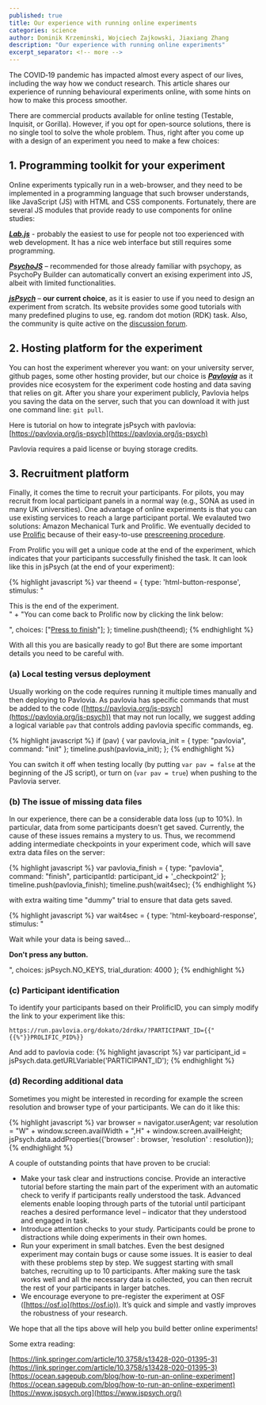 ```yaml
---
published: true
title: Our experience with running online experiments 
categories: science
author: Dominik Krzeminski, Wojciech Zajkowski, Jiaxiang Zhang
description: "Our experience with running online experiments"
excerpt_separator: <!-- more -->
---
```


The COVID‐19 pandemic has impacted almost every aspect of our lives, including the way how we conduct research. This article shares our experience of running behavioural experiments online, with some hints on how to make this process smoother.

There are commercial products available for online testing (Testable, Inquisit, or Gorilla). However, if you opt for open-source solutions, there is no single tool to solve the whole problem. Thus, right after you come up with a design of an experiment you need to make a few choices:

## 1. Programming toolkit for your experiment
Online experiments typically run in a web-browser, and they need to be implemented in a programming language that such browser understands, like JavaScript (JS) with HTML and CSS components. Fortunately, there are several JS modules that provide ready to use components for online studies: 

[**_Lab.js_**](https://lab.js.org/) - probably the easiest to use for people not too experienced with web development. It has a nice web interface but still requires some programming. 

[**_PsychoJS_**](https://github.com/psychopy/psychojs/) – recommended for those already familiar with psychopy, as PsychoPy Builder can automatically convert an exising experiment into JS, albeit with limited functionalities. 

[**_jsPsych_**](https://www.jspsych.org/) – **our current choice**, as it is easier to use if you need to design an experiment from scratch. Its website provides some good tutorials with many predefined plugins to use, eg. random dot motion (RDK) task. Also, the community is quite active on the [discussion forum](https://github.com/jspsych/jsPsych/). 

## 2. Hosting platform for the experiment 
You can host the experiment wherever you want: on your university server, github pages, some other hosting provider, but our choice is [**_Pavlovia_**](https://pavlovia.org) as it provides nice ecosystem for the experiment code hosting and data saving that relies on git. After you share your experiment publicly, Pavlovia helps you saving the data on the server, such that you can download it with just one command line: `git pull`.

Here is tutorial on how to integrate jsPsych with pavlovia: [https://pavlovia.org/js-psych](https://pavlovia.org/js-psych)  

Pavlovia requires a paid license or buying storage credits. 

## 3. Recruitment platform

Finally, it comes the time to recruit your participants. For pilots, you may recruit from local participant panels in a normal way (e.g., SONA as used in many UK universities). One advantage of online experiments is that you can use existing services to reach a large participant portal. We evalauted two solutions: Amazon Mechanical Turk and Prolific. We eventually decided to use [Prolific](https://prolific.co) because of their easy-to-use [prescreening procedure](https://researcher-help.prolific.co/hc/en-gb/articles/360009221093-Can-I-prescreen-for-certain-demographics-or-target-certain-participants-Which-demographic-filters-do-you-offer-).

From Prolific you will get a unique code at the end of the experiment, which indicates that your participants successfully finished the task. It can look like this in jsPsych (at the end of your experiment): 

{% highlight javascript %}
var theend = { 
type: 'html-button-response', 
stimulus: "<p>This is the end of the experiment.<br/>" + 
"You can come back to Prolific now by clicking the link below:</p>", 
choices: ["<a href='https://app.prolific.co/submissions/complete?cc=<EXPERIMENT UNIQUE CODE>'>Press to finish</a>"]; 
}; 
timeline.push(theend); 
{% endhighlight %}

With all this you are basically ready to go! But there are some important details you need to be careful with. 

<!-- more -->

### (a) Local testing versus deployment 
Usually working on the code requires running it multiple times manually and then deploying to Pavlovia. As pavlovia has specific commands that must be added to the code ([https://pavlovia.org/js-psych](https://pavlovia.org/js-psych)) that may not run locally, we suggest adding a logical variable `pav` that controls adding pavlovia specific commands, eg. 

{% highlight javascript %}
if (pav) { 
  var pavlovia_init = { 
    type: "pavlovia", 
    command: "init" 
  }; 
timeline.push(pavlovia_init);
};
{% endhighlight %}

You can switch it off when testing locally (by putting `var pav = false` at the beginning of the JS script), or turn on (`var pav = true`) when pushing to the Pavlovia server. 


### (b) The issue of missing data files 
In our experience, there can be a considerable data loss (up to 10%). In particular, data from some participants doesn’t get saved. Currently, the cause of these issues remains a mystery to us. Thus, we recommend adding intermediate checkpoints in your experiment code, which will save extra data files on the server: 

{% highlight javascript %}
var pavlovia_finish = { 
type: "pavlovia", 
command: "finish", 
participantId: participant_id + '_checkpoint2' 
}; 
timeline.push(pavlovia_finish); 
timeline.push(wait4sec);
{% endhighlight %}

with extra waiting time "dummy" trial to ensure that data gets saved.

{% highlight javascript %}
 var wait4sec = {
  type: 'html-keyboard-response',
  stimulus: "<p>Wait while your data is being saved...</p> <p><b>Don't press any button.</b></p>",
  choices: jsPsych.NO_KEYS,
  trial_duration: 4000
};
{% endhighlight %}

### (c) Participant identification 
To identify your participants based on their ProlificID, you can simply modify the link to your experiment like this: 

```
https://run.pavlovia.org/dokato/2drdkx/?PARTICIPANT_ID={{"{{%"}}PROLIFIC_PID%}}
```

And add to pavlovia code: 
{% highlight javascript %}
var participant_id = jsPsych.data.getURLVariable('PARTICIPANT_ID');
{% endhighlight %}

### (d) Recording additional data 
Sometimes you might be interested in recording for example the screen resolution and browser type of your participants. We can do it like this:

{% highlight javascript %} 
var browser = navigator.userAgent; 
var resolution = "W" + window.screen.availWidth + ",H" + window.screen.availHeight; 
jsPsych.data.addProperties({'browser' : browser, 'resolution' : resolution});
{% endhighlight %}

A couple of outstanding points that have proven to be crucial: 
* Make your task clear and instructions concise. Provide an interactive tutorial before starting the main part of the experiment with an automatic check to verify if participants really understood the task. Advanced elements enable looping through parts of the tutorial until participant reaches a desired performance level – indicator that they understood and engaged in task. 
* Introduce attention checks to your study. Participants could be prone to distractions while doing experiments in their own homes.
* Run your experiment in small batches. Even the best designed experiment may contain bugs or cause some issues. It is easier to deal with these problems step by step. We suggest starting with small batches, recruiting up to 10 participants. After making sure the task works well and all the necessary data is collected, you can then recruit the rest of your participants in larger batches. 
* We encourage everyone to pre-register the experiment at OSF ([https://osf.io](https://osf.io)). It’s quick and simple and vastly improves the robustness of your research. 

We hope that all the tips above will help you build better online experiments! 

Some extra reading: 

[https://link.springer.com/article/10.3758/s13428-020-01395-3](https://link.springer.com/article/10.3758/s13428-020-01395-3)  
[https://ocean.sagepub.com/blog/how-to-run-an-online-experiment](https://ocean.sagepub.com/blog/how-to-run-an-online-experiment)  
[https://www.jspsych.org](https://www.jspsych.org/)  
